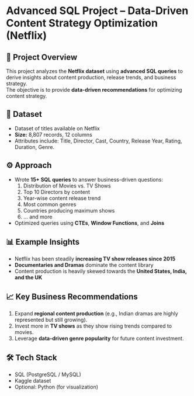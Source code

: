 # Advanced SQL Project – Data-Driven Content Strategy Optimization (Netflix)

## 📌 Project Overview
This project analyzes the **Netflix dataset** using **advanced SQL queries** to derive insights about content production, release trends, and business strategy.  
The objective is to provide **data-driven recommendations** for optimizing content strategy.

## 🔬 Dataset
- Dataset of titles available on Netflix
- **Size:** 8,807 records, 12 columns  
- Attributes include: Title, Director, Cast, Country, Release Year, Rating, Duration, Genre.

## ⚙️ Approach
- Wrote **15+ SQL queries** to answer business-driven questions:
  1. Distribution of Movies vs. TV Shows
  2. Top 10 Directors by content
  3. Year-wise content release trend
  4. Most common genres
  5. Countries producing maximum shows
  6. … and more
- Optimized queries using **CTEs**, **Window Functions**, and **Joins**

## 📊 Example Insights
- Netflix has been steadily **increasing TV show releases since 2015**
- **Documentaries and Dramas** dominate the content library
- Content production is heavily skewed towards the **United States, India, and the UK**

## 📈 Key Business Recommendations
1. Expand **regional content production** (e.g., Indian dramas are highly represented but still growing).
2. Invest more in **TV shows** as they show rising trends compared to movies.
3. Leverage **data-driven genre popularity** for future content investment.

## 🛠️ Tech Stack
- SQL (PostgreSQL / MySQL)
- Kaggle dataset
- Optional: Python (for visualization)
